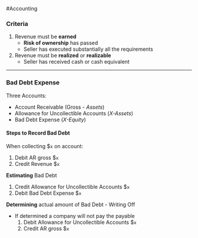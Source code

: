 #Accounting 
### Criteria
1. Revenue must be **earned**
	- **Risk of ownership** has passed
	- Seller has executed substantially all the requirements
2. Revenue must be **realized** or **realizable**
	- Seller has received cash or cash equivalent
---

### Bad Debt Expense
Three Accounts:
- Account Receivable (Gross - *Assets*) 
- Allowance for Uncollectible Accounts (*X-Assets*)
- Bad Debt Expense (*X-Equity*)

#### Steps to Record Bad Debt
When collecting $`x` on account:
1. Debit AR gross $`x`
2. Credit Revenue $`x`

**Estimating** Bad Debt
1. Credit Allowance for Uncollectible Accounts $`x`
2. Debit Bad Debt Expense $`x`

**Determining** actual amount of Bad Debt - Writing Off 
- If determined a company will not pay the payable
	1. Debit Allowance for Uncollectible Accounts $`x`
	2. Credit AR gross $`x`

